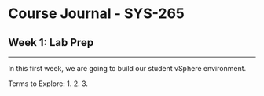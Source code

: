 # Course Journal - SYS-265

## Week 1: Lab Prep
-----
In this first week, we are going to build our student vSphere environment.

Terms to Explore:
1. 
2.
3.
  
